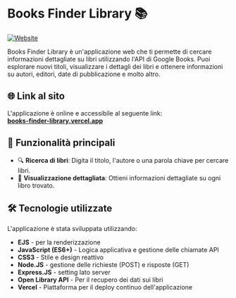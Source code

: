 # Books Finder Library 📚

[![Website](https://img.shields.io/website-up-down-green-red/http/monip.org.svg)](https://books-finder-library.vercel.app)

Books Finder Library è un'applicazione web che ti permette di cercare informazioni dettagliate su libri utilizzando l'API di Google Books. Puoi esplorare nuovi titoli, visualizzare i dettagli dei libri e ottenere informazioni su autori, editori, date di pubblicazione e molto altro.

## 🌐 Link al sito

L'applicazione è online e accessibile al seguente link:  
**[books-finder-library.vercel.app](https://books-finder-library.vercel.app)**

## 🚀 Funzionalità principali

- 🔍 **Ricerca di libri**: Digita il titolo, l'autore o una parola chiave per cercare libri.
- 📖 **Visualizzazione dettagliata**: Ottieni informazioni dettagliate su ogni libro trovato.

## 🛠️ Tecnologie utilizzate

L'applicazione è stata sviluppata utilizzando:

- **EJS** - per la renderizzazione 
- **JavaScript (ES6+)** - Logica applicativa e gestione delle chiamate API
- **CSS3** - Stile e design reattivo
- **Node.JS** - gestione delle richieste (POST) e risposte (GET)
- **Express.JS** - setting lato server
- **Open Library API** - Per il recupero dei dati sui libri
- **Vercel** - Piattaforma per il deploy continuo dell'applicazione

